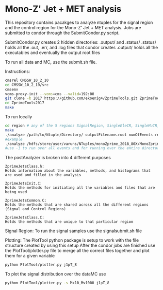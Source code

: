 # Mono-Z' Jet + MET analysis

This repository contains pacakges to analyze ntuples for the signal region and the control region 
for the Mono-Z' Jet + MET analysis.
Jobs are submitted to condor through the SubmitCondor.py script.

SubmitCondor.py creates 2 hidden directories: .output/ and .status/
.status/ holds all the .out, .err, and .log files that condor creates
.output/ holds all the executables and eventually the output root files

To run all data and MC, use the submit.sh file.

Instructions:


```bash
cmsrel CMSSW_10_2_10
cd CMSSW_10_2_10/src
cmsenv
voms-proxy-init --voms=cms --valid=192:00
git clone -b 2017 https://github.com/ekoenig4/ZprimeTools.git ZprimeTools2017
cd ZprimeTools2017
make
```
To run locally

```bash
cd region # any of the 5 regions SignalRegion, SingleEleCR, SingleMuCR, DoubleEleCR, DoubleMuCR
make
./analyze /path/to/Ntuple/Directory/ outputFilename.root numOfEvents reportEvery filerange
#example
./analyze /hdfs/store/user/varuns/NTuples/monoZprime_2018_80X/MonoZprime_Mx10_Mv1000/ postMx10_Mv1000.root -1 1000 1-9
#use -1 to run over all events and for running over the entire directory
````

The postAnalyzer is broken into 4 different purposes

    ZprimeJetsClass.h:
	Holds information about the variables, methods, and histograms that are used and filled in the analysis

    ZprimeJetsInit.C:
	Holds the methods for initiating all the variables and files that are being used

    ZprimeJetsCommon.C:
	Holds the methods that are shared across all the different regions (Signal and Control Regions)

    ZprimeJetsClass.C:
	Holds the methods that are unique to that particular region

Signal Region:
To run the signal samples use the signalsubmit.sh file

Plotting:
The PlotTool python package is setup to work with the file structure created by using this setup
After the condor jobs are finished use the PlotTool/plotter.py file to merge all the correct files together and plot them for a given variable

```bash
python PlotTool/plotter.py j1pT_8
```

To plot the signal distribution over the dataMC use 
```bash
python PlotTool/plotter.py -s Mx10_Mv1000 j1pT_8
```
